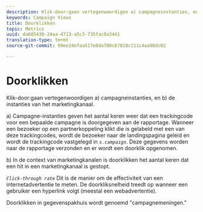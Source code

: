 ```yaml
---
description: Klik-door:gaan vertegenwoordigen a) campagneinstanties, en b) de instanties van het marketingkanaal.
keywords: Campaign Views
title: Doorklikken
topic: Metrics
uuid: da605430-24aa-4713-a5c3-735fac0a3441
translation-type: tm+mt
source-git-commit: 99ee24efaa517e8da700c67818c111c4aa90dc02

---
```



# Doorklikken

Klik-door:gaan vertegenwoordigen a) campagneinstanties, en b) de instanties van het marketingkanaal.

a) Campagne-instanties geven het aantal keren weer dat een trackingcode voor een bepaalde campagne is doorgegeven aan de rapportage. Wanneer een bezoeker op een partnerkoppeling klikt die is gelabeld met een van deze trackingcodes, wordt de bezoeker naar de landingspagina geleid en wordt de trackingcode vastgelegd in *`s.campaign`*. Deze gegevens worden naar de rapportage verzonden en er wordt een doorklik opgenomen.

b) In de context van marketingkanalen is doorklikken het aantal keren dat een hit in een marketingkanaal is gestopt.

*`Click-through rate`* Dit is de manier om de effectiviteit van een internetadvertentie te meten. De doorkliksnelheid treedt op wanneer een gebruiker een hyperlink volgt (meestal een webadvertentie).

Doorklikken in gegevenspakhuis wordt genoemd &quot;campagnemeningen.&quot;
